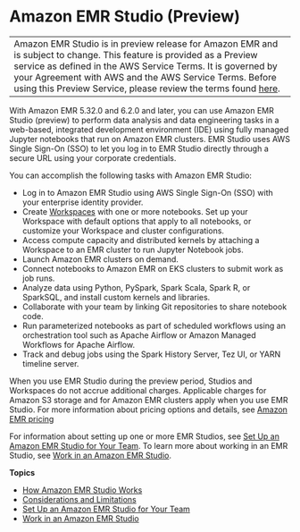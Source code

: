 # Amazon EMR Studio \(Preview\)<a name="emr-studio"></a>


|  | 
| --- |
| Amazon EMR Studio is in preview release for Amazon EMR and is subject to change\. This feature is provided as a Preview service as defined in the AWS Service Terms\. It is governed by your Agreement with AWS and the AWS Service Terms\. Before using this Preview Service, please review the terms found [here](https://aws.amazon.com/service-terms/)\. | 

With Amazon EMR 5\.32\.0 and 6\.2\.0 and later, you can use Amazon EMR Studio \(preview\) to perform data analysis and data engineering tasks in a web\-based, integrated development environment \(IDE\) using fully managed Jupyter notebooks that run on Amazon EMR clusters\. EMR Studio uses AWS Single Sign\-On \(SSO\) to let you log in to EMR Studio directly through a secure URL using your corporate credentials\.

You can accomplish the following tasks with Amazon EMR Studio:
+ Log in to Amazon EMR Studio using AWS Single Sign\-On \(SSO\) with your enterprise identity provider\.
+ Create [Workspaces](how-emr-studio-works.md#emr-studio-workspaces) with one or more notebooks\. Set up your Workspace with default options that apply to all notebooks, or customize your Workspace and cluster configurations\.
+ Access compute capacity and distributed kernels by attaching a Workspace to an EMR cluster to run Jupyter Notebook jobs\.
+ Launch Amazon EMR clusters on demand\.
+ Connect notebooks to Amazon EMR on EKS clusters to submit work as job runs\.
+ Analyze data using Python, PySpark, Spark Scala, Spark R, or SparkSQL, and install custom kernels and libraries\.
+ Collaborate with your team by linking Git repositories to share notebook code\.
+ Run parameterized notebooks as part of scheduled workflows using an orchestration tool such as Apache Airflow or Amazon Managed Workflows for Apache Airflow\.
+ Track and debug jobs using the Spark History Server, Tez UI, or YARN timeline server\. 

When you use EMR Studio during the preview period, Studios and Workspaces do not accrue additional charges\. Applicable charges for Amazon S3 storage and for Amazon EMR clusters apply when you use EMR Studio\. For more information about pricing options and details, see [Amazon EMR pricing](http://aws.amazon.com/emr/pricing/)

For information about setting up one or more EMR Studios, see [Set Up an Amazon EMR Studio for Your Team](emr-studio-set-up.md)\. To learn more about working in an EMR Studio, see [Work in an Amazon EMR Studio](work-with-an-emr-studio.md)\.

**Topics**
+ [How Amazon EMR Studio Works](how-emr-studio-works.md)
+ [Considerations and Limitations](emr-studio-considerations.md)
+ [Set Up an Amazon EMR Studio for Your Team](emr-studio-set-up.md)
+ [Work in an Amazon EMR Studio](work-with-an-emr-studio.md)